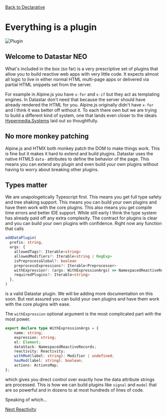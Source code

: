 [Back to Declarative](/docs/overview-declarative)

# Everything is a plugin

![Plugin](/static/images/plugin.gif)

## Welcome to Datastar NEO

What's included in the box (so far) is a very prescriptive set of plugins that allow you to build reactive web apps with very little code.  It expects almost all logic to live in either normal HTML multi-page apps or delivered via partial HTML snippets set from the server.

For example in Alpine.js you have `x-for` and `x-if` but they act as templating engines.  In Datastar don't need that because the server should have already rendered the HTML for you.  Alpine.js originally didn't have `x-for` and I think it was better off without it.  To each there own but we are trying to build a different kind of system, one that lands even closer to the ideals [Hypermedia.Systems](https://hypermedia.systems/) laid out so thoughtfully.

## No more monkey patching

Alpine.js and HTMX both monkey patch the DOM to make things work.  This is fine but it makes it hard to extend and build plugins.  Datastar uses the native HTML5 `data-` attributes to define the behavior of the page.  This means you can extend any plugin and even build your own plugins without having to worry about breaking other plugins.

## Types matter

We are unapologetically Typescript first.  This means you get full type safety and tree shaking support.  This means you can build your own plugins and have them work with the core plugins.  This also means you get compile time errors and better IDE support.  While still early I think the type system has already paid off any extra complexity.  The contract for plugins is clear and you can build your own plugins with confidence.  Right now any function that calls

```ts
addDataPlugin(
  prefix: string,
  args: {
    allowedTags?: Iterable<string>
    allowedModifiers?: Iterable<string | RegExp>
    isPreprocessGlobal?: boolean
    preprocessExpressions?: Iterable<Preprocesser>
    withExpression?: (args: WithExpressionArgs) => NamespacedReactiveRecords | void
    requiredPlugins?: Iterable<string>
  },
)
```

is a valid Datastar plugin.  We will be adding more documentation on this soon.  But rest assured you can build your own plugins and have them work with the core plugins with ease.

The `withExpression` optional argument is the most complicated part with the most power.
```ts
export declare type WithExpressionArgs = {
    name: string;
    expression: string;
    el: Element;
    dataStack: NamespacedReactiveRecords;
    reactivity: Reactivity;
    withMod(label: string): Modifier | undefined;
    hasMod(label: string): boolean;
    actions: ActionsMap;
};
```
which gives you direct control over exactly how the data attribute strings are processed.  This is how we can build plugins like `signal` and `model` that are so powerful and in dozens to at most hundreds of lines of code.

Speaking of which...

[Next Reactivity](/docs/included-plugins-core-reactivity)